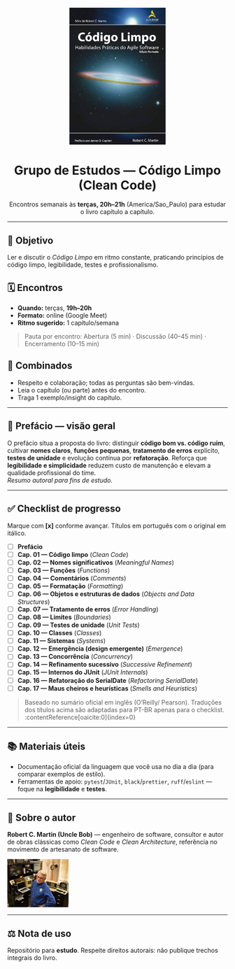 <!-- Capa do livro (fundo transparente) -->
<p align="center">
  <img src="assets/clean-code-cover.png" alt="Capa do livro Código Limpo (fundo transparente)" width="220" />
</p>

<h1 align="center">Grupo de Estudos — Código Limpo (Clean Code)</h1>

<p align="center">
  Encontros semanais às <strong>terças, 20h–21h</strong> (America/Sao_Paulo) para estudar o livro capítulo a capítulo.
</p>

---

## 📖 Objetivo
Ler e discutir o <em>Código Limpo</em> em ritmo constante, praticando princípios de código limpo, legibilidade, testes e profissionalismo.

## 🗓️ Encontros
- **Quando:** terças, **19h–20h**
- **Formato:** online (Google Meet)
- **Ritmo sugerido:** 1 capítulo/semana  
> Pauta por encontro: Abertura (5 min) · Discussão (40–45 min) · Encerramento (10–15 min)

## 🤝 Combinados
- Respeito e colaboração; todas as perguntas são bem-vindas.  
- Leia o capítulo (ou parte) antes do encontro.  
- Traga 1 exemplo/insight do capítulo.

---

## 🧷 Prefácio — visão geral
O prefácio situa a proposta do livro: distinguir **código bom vs. código ruim**, cultivar **nomes claros**, **funções pequenas**, **tratamento de erros** explícito, **testes de unidade** e evolução contínua por **refatoração**. Reforça que **legibilidade e simplicidade** reduzem custo de manutenção e elevam a qualidade profissional do time.  
*Resumo autoral para fins de estudo.*

---

## ✅ Checklist de progresso
Marque com **[x]** conforme avançar. Títulos em português com o original em itálico.

- [ ] **Prefácio**
- [ ] **Cap. 01 — Código limpo** (*Clean Code*)
- [ ] **Cap. 02 — Nomes significativos** (*Meaningful Names*)
- [ ] **Cap. 03 — Funções** (*Functions*)
- [ ] **Cap. 04 — Comentários** (*Comments*)
- [ ] **Cap. 05 — Formatação** (*Formatting*)
- [ ] **Cap. 06 — Objetos e estruturas de dados** (*Objects and Data Structures*)
- [ ] **Cap. 07 — Tratamento de erros** (*Error Handling*)
- [ ] **Cap. 08 — Limites** (*Boundaries*)
- [ ] **Cap. 09 — Testes de unidade** (*Unit Tests*)
- [ ] **Cap. 10 — Classes** (*Classes*)
- [ ] **Cap. 11 — Sistemas** (*Systems*)
- [ ] **Cap. 12 — Emergência (design emergente)** (*Emergence*)
- [ ] **Cap. 13 — Concorrência** (*Concurrency*)
- [ ] **Cap. 14 — Refinamento sucessivo** (*Successive Refinement*)
- [ ] **Cap. 15 — Internos do JUnit** (*JUnit Internals*)
- [ ] **Cap. 16 — Refatoração do SerialDate** (*Refactoring SerialDate*)
- [ ] **Cap. 17 — Maus cheiros e heurísticas** (*Smells and Heuristics*)

> Baseado no sumário oficial em inglês (O’Reilly/ Pearson). Traduções dos títulos acima são adaptadas para PT-BR apenas para o checklist. :contentReference[oaicite:0]{index=0}

---

## 📚 Materiais úteis
- Documentação oficial da linguagem que você usa no dia a dia (para comparar exemplos de estilo).  
- Ferramentas de apoio: `pytest`/`JUnit`, `black`/`prettier`, `ruff`/`eslint` — foque na **legibilidade** e **testes**.

---

## 👤 Sobre o autor
**Robert C. Martin (Uncle Bob)** — engenheiro de software, consultor e autor de obras clássicas como *Clean Code* e *Clean Architecture*, referência no movimento de artesanato de software.

<p align="left">
  <img src="assets/autor-robert-c-martin.jpg" alt="Foto de Robert C. Martin" width="140" />
</p>

---

## ⚖️ Nota de uso
Repositório para **estudo**. Respeite direitos autorais: não publique trechos integrais do livro.
